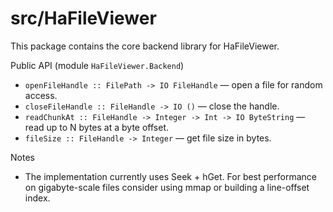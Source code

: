 # src/HaFileViewer

This package contains the core backend library for HaFileViewer.

Public API (module `HaFileViewer.Backend`)
- `openFileHandle :: FilePath -> IO FileHandle` — open a file for random access.
- `closeFileHandle :: FileHandle -> IO ()` — close the handle.
- `readChunkAt :: FileHandle -> Integer -> Int -> IO ByteString` — read up to N bytes at a byte offset.
- `fileSize :: FileHandle -> Integer` — get file size in bytes.

Notes
- The implementation currently uses Seek + hGet. For best performance on
  gigabyte-scale files consider using mmap or building a line-offset index.
